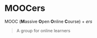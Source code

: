 # MOOCers

MOOC (**M**assive **O**pen **O**nline **C**ourse) + _ers_

> A group for online learners
